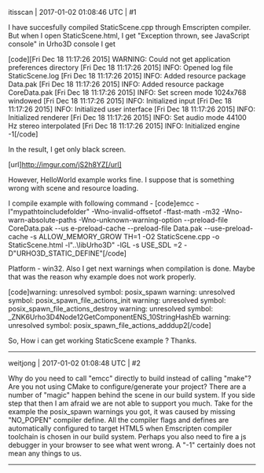 itisscan | 2017-01-02 01:08:46 UTC | #1

I have succesfully compiled StaticScene.cpp through Emscripten compiler. But when I open StaticScene.html, I get "Exception thrown, see JavaScript console" in Urho3D console I get 

[code][Fri Dec 18 11:17:26 2015] WARNING: Could not get application preferences directory
[Fri Dec 18 11:17:26 2015] INFO: Opened log file StaticScene.log
[Fri Dec 18 11:17:26 2015] INFO: Added resource package Data.pak
[Fri Dec 18 11:17:26 2015] INFO: Added resource package CoreData.pak
[Fri Dec 18 11:17:26 2015] INFO: Set screen mode 1024x768 windowed
[Fri Dec 18 11:17:26 2015] INFO: Initialized input
[Fri Dec 18 11:17:26 2015] INFO: Initialized user interface
[Fri Dec 18 11:17:26 2015] INFO: Initialized renderer
[Fri Dec 18 11:17:26 2015] INFO: Set audio mode 44100 Hz stereo interpolated
[Fri Dec 18 11:17:26 2015] INFO: Initialized engine
-1[/code]

In the result, I get only black screen. 

[url]http://imgur.com/jS2h8YZ[/url]

However, HelloWorld example works fine. I suppose that is something wrong with scene and resource loading. 

I compile example with following command - [code]emcc -I"mypathtoincludefolder" -Wno-invalid-offsetof -ffast-math -m32 -Wno-
warn-absolute-paths -Wno-unknown-warning-option --preload-file CoreData.pak --us
e-preload-cache --preload-file Data.pak --use-preload-cache -s ALLOW_MEMORY_GROW
TH=1 -O2 StaticScene.cpp -o StaticScene.html -l"..\libUrho3D" -lGL -s USE_SDL
=2 -D"URHO3D_STATIC_DEFINE"[/code]

Platform - win32. Also I get next warnings when compilation is done. Maybe that was the reason why example does not work properly.

[code]warning: unresolved symbol: posix_spawn
warning: unresolved symbol: posix_spawn_file_actions_init
warning: unresolved symbol: posix_spawn_file_actions_destroy
warning: unresolved symbol: _ZNK6Urho3D4Node12GetComponentENS_10StringHashEb
warning: unresolved symbol: posix_spawn_file_actions_adddup2[/code]

So, How i can get working  StaticScene example ? Thanks.

-------------------------

weitjong | 2017-01-02 01:08:48 UTC | #2

Why do you need to call "emcc" directly to build instead of calling "make"? Are you not using CMake to configure/generate your project? There are a number of "magic" happen behind the scene in our build system. If you side step that then I am afraid we are not able to support you much. Take for the example the posix_spawn warnings you got, it was caused by missing "NO_POPEN" compiler define. All the compiler flags and defines are automatically configured to target HTML5 when Emscripten compiler toolchain is chosen in our build system.  Perhaps you also need to fire a js debugger in your browser to see what went wrong. A "-1" certainly does not mean any things to us.

-------------------------

